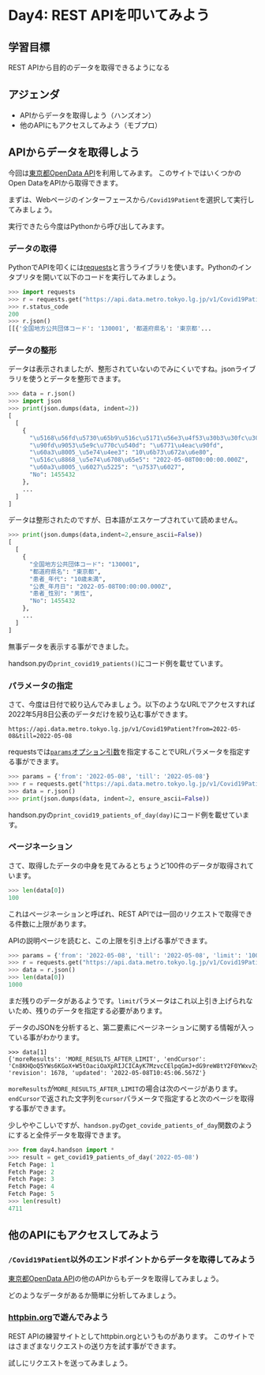 # Day4: REST APIを叩いてみよう

## 学習目標

REST APIから目的のデータを取得できるようになる

## アジェンダ
- APIからデータを取得しよう（ハンズオン）
- 他のAPIにもアクセスしてみよう（モブプロ）

## APIからデータを取得しよう

今回は[東京都OpenData API](https://portal.data.metro.tokyo.lg.jp/opendata-api/)を利用してみます。
このサイトではいくつかのOpen DataをAPIから取得できます。

まずは、Webページのインターフェースから`/Covid19Patient`を選択して実行してみましょう。

実行できたら今度はPythonから呼び出してみます。


### データの取得

PythonでAPIを叩くには[requests](https://requests-docs-ja.readthedocs.io/en/latest/)と言うライブラリを使います。Pythonのインタプリタを開いて以下のコードを実行してみましょう。

```python
>>> import requests
>>> r = requests.get("https://api.data.metro.tokyo.lg.jp/v1/Covid19Patient")
>>> r.status_code
200
>>> r.json()
[[{'全国地方公共団体コード': '130001', '都道府県名': '東京都'...
```

### データの整形
データは表示されましたが、整形されていないのでみにくいですね。jsonライブラリを使うとデータを整形できます。

```python
>>> data = r.json()
>>> import json
>>> print(json.dumps(data, indent=2))
[
  [
    {
      "\u5168\u56fd\u5730\u65b9\u516c\u5171\u56e3\u4f53\u30b3\u30fc\u30c9": "130001",
      "\u90fd\u9053\u5e9c\u770c\u540d": "\u6771\u4eac\u90fd",
      "\u60a3\u8005_\u5e74\u4ee3": "10\u6b73\u672a\u6e80",
      "\u516c\u8868_\u5e74\u6708\u65e5": "2022-05-08T00:00:00.000Z",
      "\u60a3\u8005_\u6027\u5225": "\u7537\u6027",
      "No": 1455432
    },
    ...
  ]
]
```

データは整形されたのですが、日本語がエスケープされていて読めません。

```python
>>> print(json.dumps(data,indent=2,ensure_ascii=False))
[
  [
    {
      "全国地方公共団体コード": "130001",
      "都道府県名": "東京都",
      "患者_年代": "10歳未満",
      "公表_年月日": "2022-05-08T00:00:00.000Z",
      "患者_性別": "男性",
      "No": 1455432
    },
    ...
  ]
]
```

無事データを表示する事ができました。

handson.pyの`print_covid19_patients()`にコード例を載せています。

### パラメータの指定
さて、今度は日付で絞り込んでみましょう。以下のようなURLでアクセスすれば2022年5月8日公表のデータだけを絞り込む事ができます。

```url
https://api.data.metro.tokyo.lg.jp/v1/Covid19Patient?from=2022-05-08&till=2022-05-08
```

requestsでは[`params`オプション引数](https://requests-docs-ja.readthedocs.io/en/latest/user/quickstart/#url)を指定することでURLパラメータを指定する事ができます。

```python
>>> params = {'from': '2022-05-08', 'till': '2022-05-08'}
>>> r = requests.get("https://api.data.metro.tokyo.lg.jp/v1/Covid19Patient", params = params)
>>> data = r.json()
>>> print(json.dumps(data, indent=2, ensure_ascii=False))
```

handson.pyの`print_covid19_patients_of_day(day)`にコード例を載せています。

### ページネーション

さて、取得したデータの中身を見てみるとちょうど100件のデータが取得されています。

```python
>>> len(data[0])
100
```

これはページネーションと呼ばれ、REST APIでは一回のリクエストで取得できる件数に上限があります。

APIの説明ページを読むと、この上限を引き上げる事ができます。

```python
>>> params = {'from': '2022-05-08', 'till': '2022-05-08', 'limit': '1000'}
>>> r = requests.get("https://api.data.metro.tokyo.lg.jp/v1/Covid19Patient", params = params)
>>> data = r.json()
>>> len(data[0])
1000
```

まだ残りのデータがあるようです。`limit`パラメータはこれ以上引き上げられないため、残りのデータを指定する必要があります。

データのJSONを分析すると、第二要素にページネーションに関する情報が入っている事がわかります。

```
>>> data[1]
{'moreResults': 'MORE_RESULTS_AFTER_LIMIT', 'endCursor': 'Cn8KHQoQ5YWs6KGoX+W5tOaciOaXpRIJCICAyK7MzvcCElpqGmJ+dG9reW8tY2F0YWxvZy1wcm9kdWN0aW9ucjwLEghSZXZpc2lvbiITQ292aWQxOVBhdGllbnQ6MTY3OAwLEg5Db3ZpZDE5UGF0aWVudBiAgICt+brsCAwYACAB', 'revision': 1678, 'updated': '2022-05-08T10:45:06.567Z'}
```

`moreResults`が`MORE_RESULTS_AFTER_LIMIT`の場合は次のページがあります。`endCursor`で返された文字列を`cursor`パラメータで指定すると次のページを取得する事ができます。

少しややこしいですが、`handson.py`の`get_covide_patients_of_day`関数のようにすると全件データを取得できます。

```python
>>> from day4.handson import *
>>> result = get_covid19_patients_of_day('2022-05-08')
Fetch Page: 1
Fetch Page: 2
Fetch Page: 3
Fetch Page: 4
Fetch Page: 5
>>> len(result)
4711
```

## 他のAPIにもアクセスしてみよう

### `/Covid19Patient`以外のエンドポイントからデータを取得してみよう
[東京都OpenData API](https://portal.data.metro.tokyo.lg.jp/opendata-api/)の他のAPIからもデータを取得してみましょう。

どのようなデータがあるか簡単に分析してみましょう。

### [httpbin.org](http://httpbin.org/#/)で遊んでみよう

REST APIの練習サイトとしてhttpbin.orgというものがあります。
このサイトではさまざまなリクエストの送り方を試す事ができます。

試しにリクエストを送ってみましょう。
